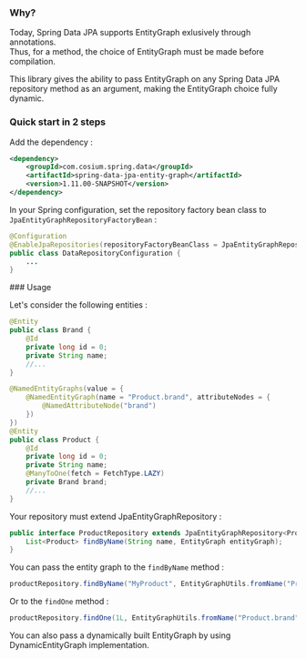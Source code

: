 ### Why?

Today, Spring Data JPA supports EntityGraph exlusively through annotations.  
Thus, for a method, the choice of EntityGraph must be made before compilation.  

This library gives the ability to pass EntityGraph on any Spring Data JPA repository method as an argument, making the EntityGraph choice fully dynamic.

### Quick start in 2 steps

Add the dependency :

```xml
<dependency>
    <groupId>com.cosium.spring.data</groupId>
    <artifactId>spring-data-jpa-entity-graph</artifactId>
    <version>1.11.00-SNAPSHOT</version>
</dependency>
```

In your Spring configuration, set the repository factory bean class to `JpaEntityGraphRepositoryFactoryBean` :

```java
@Configuration
@EnableJpaRepositories(repositoryFactoryBeanClass = JpaEntityGraphRepositoryFactoryBean.class)
public class DataRepositoryConfiguration {
    ...
}
```

### Usage

Let's consider the following entities :
```java
@Entity
public class Brand {
    @Id
    private long id = 0;
    private String name;
    //...
}
```
```java
@NamedEntityGraphs(value = {
    @NamedEntityGraph(name = "Product.brand", attributeNodes = {
        @NamedAttributeNode("brand")
    })
})
@Entity
public class Product {
    @Id
    private long id = 0;
    private String name;
    @ManyToOne(fetch = FetchType.LAZY)
    private Brand brand;
    //...
}	
```

Your repository must extend JpaEntityGraphRepository :
```java
public interface ProductRepository extends JpaEntityGraphRepository<Product, Long> {
    List<Product> findByName(String name, EntityGraph entityGraph);
}
```

You can pass the entity graph to the `findByName` method :
```java
productRepository.findByName("MyProduct", EntityGraphUtils.fromName("Product.brand");
```

Or to the `findOne` method :
```java
productRepository.findOne(1L, EntityGraphUtils.fromName("Product.brand");
```

You can also pass a dynamically built EntityGraph by using DynamicEntityGraph implementation.